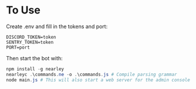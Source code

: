 # To Use

Create .env and fill in the tokens and port:

```env
DISCORD_TOKEN=token
SENTRY_TOKEN=token
PORT=port
```

Then start the bot with:

```powershell
npm install -g nearley
nearleyc .\commands.ne -o .\commands.js # Compile parsing grammar
node main.js # This will also start a web server for the admin console's backend at PORT
```

